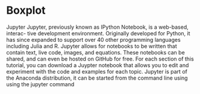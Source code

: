 # Boxplot

Jupyter
Jupyter, previously known as IPython Notebook, is a web-based, interac-
tive development environment. Originally developed for Python, it has since
expanded to support over 40 other programming languages including Julia
and R.
Jupyter allows for notebooks to be written that contain text, live code, images,
and equations. These notebooks can be shared, and can even be hosted on
GitHub for free.
For each section of this tutorial, you can download a Juypter notebook that
allows you to edit and experiment with the code and examples for each topic.
Jupyter is part of the Anaconda distribution, it can be started from the command
line using using the jupyter command
